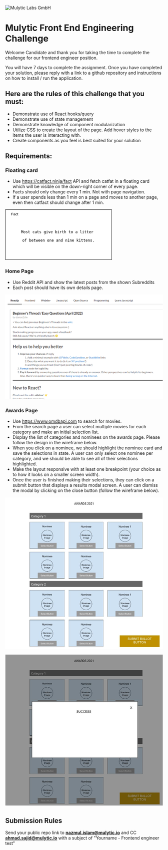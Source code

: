 ![Mulytic Labs GmbH](https://mulytic-web-content.s3.amazonaws.com/media/Mulytic/Photos/Logo/Color_logo_-_no_background.png)
# Mulytic Front End Engineering Challenge

Welcome Candidate and thank you for taking the time to complete the challenge for our frontend engineer position.

You will have 7 days to complete the assignment. Once you have completed your solution, please reply with a link to a github repository and instructions on how to install / run the application.
 
## Here are the rules of this challenge that you must:
* Demonstrate use of React hooks/query
* Demonstrate use of state management
* Demonstrate knowledge of component modularization
* Utilize CSS to create the layout of the page. Add hover styles to the items the user is interacting with.
* Create components as you feel is best suited for your solution
 
## Requirements:
### Floating card
* Use https://catfact.ninja/fact API and fetch catfat in a floating card which will be visible on the down-right corner of every page.
* Facts should only change every 1 min. Not with page navigation.
* If a user spends less than 1 min on a page and moves to another page, even then catfact should change after 1 min.

![Floating Card](https://github.com/nazmul-mulytic/frontend-engineer-test/blob/main/wireframe/floating-card.png)

### Home Page
* Use Reddit API and show the latest posts from the shown Subreddits
* Each post should have its own details page.

![Reddit Page](https://github.com/nazmul-mulytic/frontend-engineer-test/blob/main/wireframe/reddit-page.png)

### Awards Page
* Use https://www.omdbapi.com to search for movies.
* From the search page a user can select multiple movies for each category and make an initial selection list.
* Display the list of categories and nominees on the awards page. Please follow the design in the wireframe below.
* When you click on a nominee, we should highlight the nominee card and save the selections in state. A user can only select one nominee per category, and we should be able to see all of their selections highlighted. 
* Make the layout responsive with at least one breakpoint (your choice as to how it looks on a smaller screen width).
* Once the user is finished making their selections, they can click on a submit button that displays a results modal screen. A user can dismiss the modal by clicking on the close button (follow the wireframe below).

![Award Page](https://github.com/nazmul-mulytic/frontend-engineer-test/blob/main/wireframe/award-page.jpg)
 
![Vote Confirm Modal](https://github.com/nazmul-mulytic/frontend-engineer-test/blob/main/wireframe/vote-confirm-modal.jpg)

## Submission Rules
Send your public repo link to **nazmul.islam@mulytic.io** and CC **ahmad.sajid@mulytic.io** with a subject of "Yourname - Frontend engineer test"
 
 
